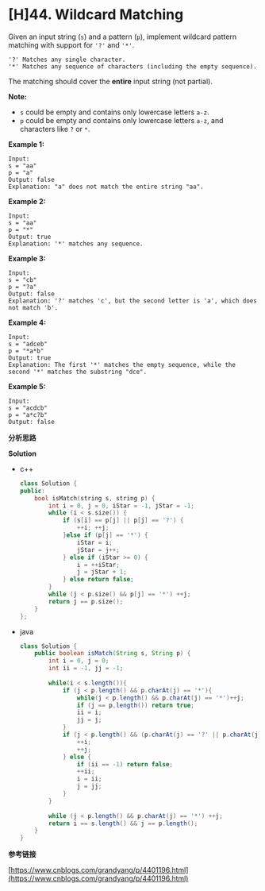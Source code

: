 # [H]44. Wildcard Matching

Given an input string (`s`) and a pattern (`p`), implement wildcard pattern matching with support for `'?'` and `'*'`.

```
'?' Matches any single character.
'*' Matches any sequence of characters (including the empty sequence).
```

The matching should cover the **entire** input string (not partial).

**Note:**

- `s` could be empty and contains only lowercase letters `a-z`.
- `p` could be empty and contains only lowercase letters `a-z`, and characters like `?` or `*`.

**Example 1:**

```
Input:
s = "aa"
p = "a"
Output: false
Explanation: "a" does not match the entire string "aa".
```

**Example 2:**

```
Input:
s = "aa"
p = "*"
Output: true
Explanation: '*' matches any sequence.
```

**Example 3:**

```
Input:
s = "cb"
p = "?a"
Output: false
Explanation: '?' matches 'c', but the second letter is 'a', which does not match 'b'.
```

**Example 4:**

```
Input:
s = "adceb"
p = "*a*b"
Output: true
Explanation: The first '*' matches the empty sequence, while the second '*' matches the substring "dce".
```

**Example 5:**

```
Input:
s = "acdcb"
p = "a*c?b"
Output: false
```

**分析思路**



**Solution**

+ c++

  ```c++
  class Solution {
  public:
      bool isMatch(string s, string p) {
          int i = 0, j = 0, iStar = -1, jStar = -1;
          while (i < s.size()) {
              if (s[i] == p[j] || p[j] == '?') {
                  ++i; ++j;
              }else if (p[j] == '*') {
                  iStar = i;
                  jStar = j++;
              } else if (iStar >= 0) {
                  i = ++iStar;
                  j = jStar + 1;
              } else return false;
          }
          while (j < p.size() && p[j] == '*') ++j;
          return j == p.size();
      }
  };
  ```

+ java

  ```java
  class Solution {
      public boolean isMatch(String s, String p) {
          int i = 0, j = 0;
          int ii = -1, jj = -1;
          
          while(i < s.length()){
              if (j < p.length() && p.charAt(j) == '*'){
                  while(j < p.length() && p.charAt(j) == '*')++j;
                  if (j == p.length()) return true;
                  ii = i;
                  jj = j;
              }
              if (j < p.length() && (p.charAt(j) == '?' || p.charAt(j) == s.charAt(i))){
                  ++i;
                  ++j;
              } else {
                  if (ii == -1) return false;
                  ++ii;
                  i = ii;
                  j = jj;
              }
          }
          
          while (j < p.length() && p.charAt(j) == '*') ++j;
          return i == s.length() && j == p.length();
      }
  }
  ```

**参考链接**

[https://www.cnblogs.com/grandyang/p/4401196.html](https://www.cnblogs.com/grandyang/p/4401196.html)

